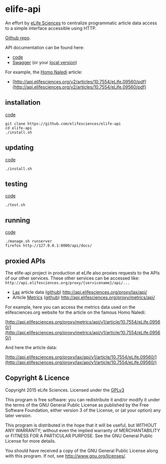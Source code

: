 # elife-api

An effort by [eLife Sciences](http://elifesciences.org) to centralize 
programmatic article data access to a simple interface accessible using HTTP.

[Github repo](https://github.com/elifesciences/elife-api/).

API documentation can be found here:

* [code](https://github.com/elifesciences/elife-api/blob/master/src/router/urls.py)
* [Swagger](https://api.elifesciences.org/docs/) (or your [local version](/docs/))

For example, the [Homo Naledi](http://elifesciences.org/content/4/e09560) article:

* [http://api.elifesciences.org/v2/articles/10.7554/eLife.09560/pdf](http://api.elifesciences.org/v2/articles/10.7554/eLife.09560/pdf)

## installation

[code](https://github.com/elifesciences/elife-api/blob/master/install.sh) 

    git clone https://github.com/elifesciences/elife-api
    cd elife-api
    ./install.sh

## updating

[code](https://github.com/elifesciences/elife-api/blob/master/install.sh)  

    ./install.sh

## testing

[code](https://github.com/elifesciences/elife-api/blob/master/src/router/tests.py)

    ./test.sh

## running

[code](https://github.com/elifesciences/elife-api/blob/master/manage.sh)

    ./manage.sh runserver
    firefox http://127.0.0.1:8000/api/docs/

## proxied APIs 

The elife-api project in production at eLife also proxies requests to the APIs
of our other services. These other services can be accessed like: 
`http://api.elifesciences.org/proxy/{servicename}/api/...`

* [Lax](http://lax.elifesciences.org) article data ([github](https://github.com/elifesciences/lax)) http://api.elifesciences.org/proxy/lax/api/
* Article [Metrics](http://metrics.elifesciences.org) ([github](https://github.com/elifesciences/elife-metrics)) http://api.elifesciences.org/proxy/metrics/api/

For example, here you can access the metrics data used on the elifesciences.org 
website for the article on the famous Homo Naledi:

[http://api.elifesciences.org/proxy/metrics/api/v1/article/10.7554/eLife.09560/](http://api.elifesciences.org/proxy/metrics/api/v1/article/10.7554/eLife.09560/)

And here the article data:

[http://api.elifesciences.org/proxy/lax/api/v1/article/10.7554/eLife.09560/](http://api.elifesciences.org/proxy/lax/api/v1/article/10.7554/eLife.09560/)

## Copyright & Licence

Copyright 2015 eLife Sciences. Licensed under the [GPLv3](LICENCE.txt)

This program is free software: you can redistribute it and/or modify
it under the terms of the GNU General Public License as published by
the Free Software Foundation, either version 3 of the License, or
(at your option) any later version.

This program is distributed in the hope that it will be useful,
but WITHOUT ANY WARRANTY; without even the implied warranty of
MERCHANTABILITY or FITNESS FOR A PARTICULAR PURPOSE.  See the
GNU General Public License for more details.

You should have received a copy of the GNU General Public License
along with this program.  If not, see <http://www.gnu.org/licenses/>.

